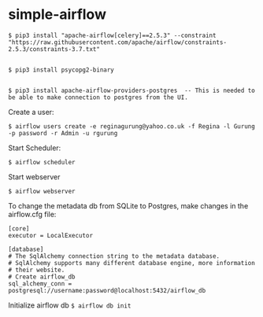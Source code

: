 # simple-airflow

```
$ pip3 install "apache-airflow[celery]==2.5.3" --constraint "https://raw.githubusercontent.com/apache/airflow/constraints-2.5.3/constraints-3.7.txt"


$ pip3 install psycopg2-binary


$ pip3 install apache-airflow-providers-postgres  -- This is needed to be able to make connection to postgres from the UI.
```

Create a user:
```
$ airflow users create -e reginagurung@yahoo.co.uk -f Regina -l Gurung -p password -r Admin -u rgurung
```

Start Scheduler:
```
$ airflow scheduler
```

Start webserver
```
$ airflow webserver
```

To change the metadata db from SQLite to Postgres, make changes in the airflow.cfg file:
```
[core]
executor = LocalExecutor

[database]
# The SqlAlchemy connection string to the metadata database.
# SqlAlchemy supports many different database engine, more information
# their website.
# Create airflow_db
sql_alchemy_conn = postgresql://username:password@localhost:5432/airflow_db

```

Initialize airflow db
`$ airflow db init`


